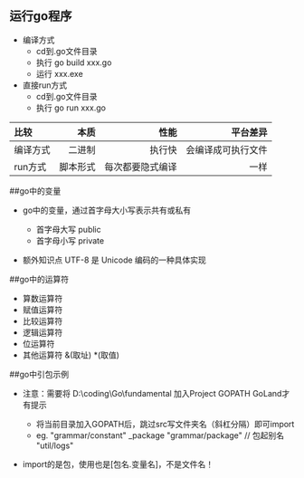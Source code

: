 ## 运行go程序
* 编译方式
    - cd到.go文件目录
    - 执行 go build xxx.go
    - 运行 xxx.exe
* 直接run方式
    - cd到.go文件目录
    - 执行 go run xxx.go
    
| 比较 | 本质 | 性能 | 平台差异 |
| :-----| ----: | ----: | ----: |  
| 编译方式 | 二进制 | 执行快 | 会编译成可执行文件 |
| run方式 | 脚本形式 | 每次都要隐式编译 | 一样 |

##go中的变量
* go中的变量，通过首字母大小写表示共有或私有
    - 首字母大写 public
    - 首字母小写 private

* 额外知识点 UTF-8 是 Unicode 编码的一种具体实现

##go中的运算符
* 算数运算符
* 赋值运算符
* 比较运算符
* 逻辑运算符
* 位运算符
* 其他运算符 &(取址) *(取值)

##go中引包示例
* 注意：需要将 D:\coding\Go\fundamental 加入Project GOPATH GoLand才有提示
    - 将当前目录加入GOPATH后，跳过src写文件夹名（斜杠分隔）即可import
    - eg.
        "grammar/constant"
        _package "grammar/package" // 包起别名
        "util/logs"

* import的是包，使用也是[包名.变量名]，不是文件名！